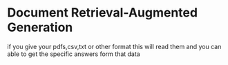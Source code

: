 # Document Retrieval-Augmented Generation
if you give your pdfs,csv,txt or other format this will read them and you can able to get the specific answers form that data 
